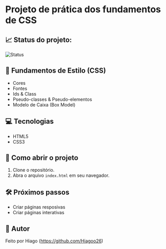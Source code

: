 # Projeto de prática dos fundamentos de CSS

## 📈 Status do projeto: 

![Status](https://img.shields.io/badge/Status-Finalizado-brightgreen)

## 🎨 Fundamentos de Estilo (CSS)

- Cores
- Fontes
- Ids & Class
- Pseudo-classes & Pseudo-elementos
-  Modelo de Caixa (Box Model)


## 💻 Tecnologias

- HTML5
- CSS3

## 📂 Como abrir o projeto

1. Clone o repositório.
2. Abra o arquivo `index.html` em seu navegador.

## 🛠️ Próximos passos

- Criar páginas resposivas
- Criar páginas interativas
  
## 🧑 Autor

Feito por Hiago (https://github.com/Hiagoo26)
